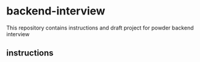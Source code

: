 # backend-interview
This repository contains instructions and draft project for powder backend interview

## instructions
